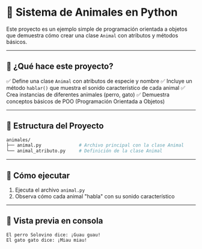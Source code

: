 # 🐾 Sistema de Animales en Python

Este proyecto es un ejemplo simple de programación orientada a objetos que demuestra cómo crear una clase `Animal` con atributos y métodos básicos.

---

## 🐶 ¿Qué hace este proyecto?

✅ Define una clase `Animal` con atributos de especie y nombre
✅ Incluye un método `hablar()` que muestra el sonido característico de cada animal
✅ Crea instancias de diferentes animales (perro, gato)
✅ Demuestra conceptos básicos de POO (Programación Orientada a Objetos)

---

## 📁 Estructura del Proyecto

```bash
animales/
├── animal.py              # Archivo principal con la clase Animal
└── animal_atributo.py     # Definición de la clase Animal
```

---

## 🚀 Cómo ejecutar

1. Ejecuta el archivo `animal.py`
2. Observa cómo cada animal "habla" con su sonido característico

---

## 📸 Vista previa en consola

```plaintext
El perro Solovino dice: ¡Guau guau!
El gato gato dice: ¡Miau miau!
